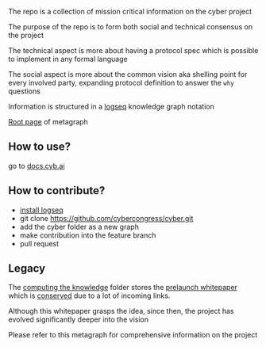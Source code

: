 The repo is a collection of mission critical information on the cyber project

The purpose of the repo is to form both social and technical consensus on the project
  
The technical aspect is more about having a protocol spec which is possible to implement in any formal language
  
The social aspect is more about the common vision aka shelling point for every involved party, expanding protocol definition to answer the `why` questions
  
Information is structured in a [logseq](https://logseq.com/) knowledge graph notation
  
[Root page](pages/cyber.md) of metagraph

## How to use?

go to [docs.cyb.ai](https://docs.cyb.ai)

## How to contribute?

- [install logseq](https://github.com/logseq/logseq/releases)
- git clone https://github.com/cybercongress/cyber.git
- add the cyber folder as a new graph
- make contribution into the feature branch
- pull request

## Legacy
  
The [computing the knowledge](https://github.com/cybercongress/cyber/tree/master/computing-the-knowledge) folder stores the [prelaunch whitepaper](https://github.com/cybercongress/cyber/blob/master/computing-the-knowledge/computing-the-knowledge.md) which is [conserved](https://cyb.ai/oracle/ask/QmXzGkfxZV2fzpFmq7CjAYsYL1M581ZD4yuF9jztPVTpCn) due to a lot of incoming links. 

Although this whitepaper grasps the idea, since then, the project has evolved significantly deeper into the vision

Please refer to this metagraph for comprehensive information on the project

